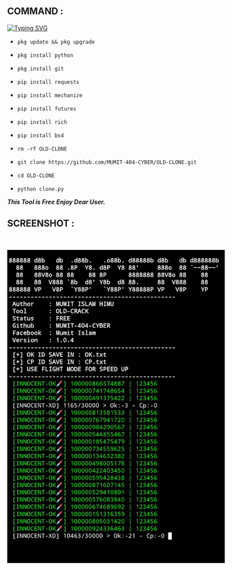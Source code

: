 ## COMMAND :

[![Typing SVG](https://readme-typing-svg.demolab.com?font=Fira+Code&pause=1000&color=FF2C10&background=31FF9400&width=435&lines=Old+FB+id+Cloning+Tool+Enjoy+Guys%F0%9F%A4%9F)](https://git.io/typing-svg)

* `pkg update && pkg upgrade`

* `pkg install python`

* `pkg install git`

* `pip install requests`

* `pip install mechanize`

* `pip install futures`

* `pip install rich`

* `pip install bs4`

* `rm -rf OLD-CLONE`

* `git clone https://github.com/MUMIT-404-CYBER/OLD-CLONE.git`

* `cd OLD-CLONE`

* `python clone.py`


___This Tool is Free Enjoy Dear User.___</br>


## SCREENSHOT :
<br>
<p align="center">
<img src="__scr__/old1.jpg"/>
</p>
